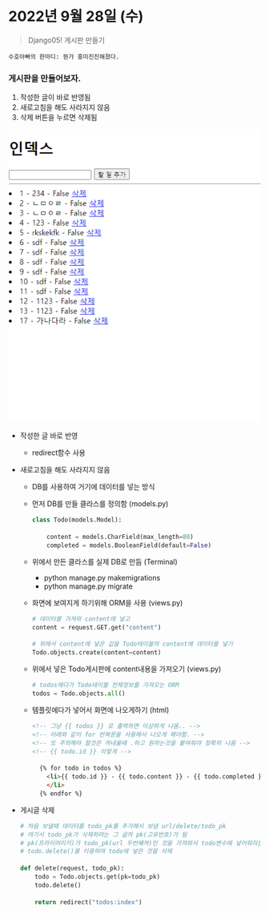 # 2022년 9월 28일 (수)

> Django05!  게시판 만들기



`수호아빠의 한마디: 뭔가 흥미진진해졌다. `



### 게시판을 만들어보자.

1. 작성한 글이 바로 반영됨
2. 새로고침을 해도 사라지지 않음
3. 삭제 버튼을 누르면 삭제됨

![Animation](assets/Animation.gif)

- 작성한 글 바로 반영

  - redirect함수 사용

- 새로고침을 해도 사라지지 않음

  - DB를 사용하여 거기에 데이터를 넣는 방식

  - 먼저 DB를 만들 클라스를 정의함 (models.py)

    ```python
    class Todo(models.Model):
    
        content = models.CharField(max_length=80)
        completed = models.BooleanField(default=False)
    ```

  - 위에서 만든 클라스를 실제 DB로 만듬 (Terminal)

    - python manage.py makemigrations
    - python manage.py migrate

  - 화면에 보여지게 하기위해 ORM을 사용 (views.py)

    ```python
    # 데이터를 가져와 content에 넣고
    content = request.GET.get("content")
    
    # 위에서 content에 넣은 값을 Todo테이블의 content에 데이터를 넣기
    Todo.objects.create(content=content)
    ```

  - 위에서 넣은 Todo게시판에 content내용을 가져오기 (views.py)

    ```python
    # todos에다가 Todo테이블 전체정보를 가져오는 ORM
    todos = Todo.objects.all()
    ```

  - 템플릿에다가 넣어서 화면에 나오게하기 (html)

    ```html
    <!-- 그냥 {{ todos }} 로 출력하면 이상하게 나옴.. -->
    <!-- 아래와 같이 for 반복문을 사용해서 나오게 해야함. -->
    <!-- 또 주의해야 할것은 꺼내올때 .하고 원하는것을 붙여줘야 정확히 나옴 -->
    <!-- {{ todo.id }} 이렇게 -->
    
      {% for todo in todos %}
        <li>{{ todo.id }} - {{ todo.content }} - {{ todo.completed }}
        </li>
      {% endfor %}
    ```

- 게시글 삭제

  ```python
  # 처음 보낼때 데이터를 todo_pk를 추가해서 보냄 url/delete/todo_pk
  # 여기서 todo_pk가 삭제하려는 그 글의 pk(고유번호)가 됨
  # pk(프라이머리키)가 todo_pk(url 두번째꺼)인 것을 가져와서 todo변수에 넣어줘라는 의미
  # todo.delete()를 이용하여 todo에 넣은 것을 삭제
  
  def delete(request, todo_pk):
      todo = Todo.objects.get(pk=todo_pk)
      todo.delete()
  
      return redirect("todos:index")
  ```

  
